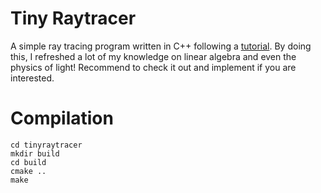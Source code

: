 # Tiny Raytracer

A simple ray tracing program written in C++ following a [tutorial](https://github.com/ssloy/tinyraytracer). By doing this, I refreshed a lot of my knowledge on linear algebra and even the physics of light! Recommend to check it out and implement if you are interested. 

# Compilation
```
cd tinyraytracer
mkdir build
cd build
cmake ..
make
```
